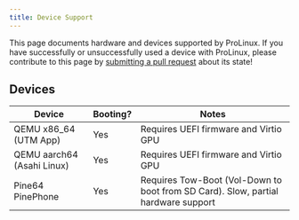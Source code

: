 ```yaml
---
title: Device Support
---
```


This page documents hardware and devices supported by ProLinux. If you have successfully or unsuccessfully used a device with ProLinux, please contribute to this page by [submitting a pull request](https://github.com/Sineware/kb-documentation/blob/main/docs/prolinux-docs/device-support.md) about its state!

## Devices
| Device | Booting? | Notes |
|--------|----------|-------|
| QEMU x86_64 (UTM App) | Yes | Requires UEFI firmware and Virtio GPU |
| QEMU aarch64 (Asahi Linux) | Yes | Requires UEFI firmware and Virtio GPU |
| Pine64 PinePhone | Yes | Requires Tow-Boot (Vol-Down to boot from SD Card). Slow, partial hardware support |

